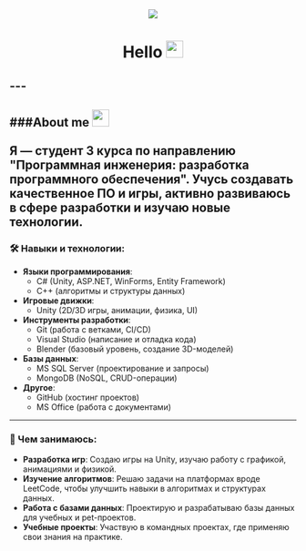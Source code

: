 <div id="header" align="center">
  <img src="https://media2.giphy.com/media/v1.Y2lkPTc5MGI3NjExNnpsNzJxcGRvZnVwazQyNzRpM2R3enh2bjZxYTN4MjA2em1tcTdsdyZlcD12MV9pbnRlcm5hbF9naWZfYnlfaWQmY3Q9Zw/3oKIPnAiaMCws8nOsE/giphy.gif" />
</div>
<div id="header" align="center">
  <h1>
    Hello 
    <img src="https://media.giphy.com/media/hvRJCLFzcasrR4ia7z/giphy.gif" width="30px"/>
  </h1>
</div>
<h2>
  ---

###About me
  <img src="https://media.giphy.com/media/Vf3ZKdillTMOOaOho0/giphy.gif?cid=790b76115ozm5retj50g0qa5bnmyypj03clfyiawimre0f0u&ep=v1_stickers_search&rid=giphy.gif&ct=s" width="30px"/> <br>   
Я — студент 3 курса по направлению "Программная инженерия: разработка программного обеспечения". Учусь создавать качественное ПО и игры, активно развиваюсь в сфере разработки и изучаю новые технологии.
---

### 🛠️ Навыки и технологии:
- **Языки программирования**:  
  - C# (Unity, ASP.NET, WinForms, Entity Framework)  
  - C++ (алгоритмы и структуры данных)  
- **Игровые движки**:  
  - Unity (2D/3D игры, анимации, физика, UI)  
- **Инструменты разработки**:  
  - Git (работа с ветками, CI/CD)  
  - Visual Studio (написание и отладка кода)  
  - Blender (базовый уровень, создание 3D-моделей)  
- **Базы данных**:  
  - MS SQL Server (проектирование и запросы)  
  - MongoDB (NoSQL, CRUD-операции)  
- **Другое**:  
  - GitHub (хостинг проектов)  
  - MS Office (работа с документами)
    
---

### 🚀 Чем занимаюсь:
- **Разработка игр**: Создаю игры на Unity, изучаю работу с графикой, анимациями и физикой.  
- **Изучение алгоритмов**: Решаю задачи на платформах вроде LeetCode, чтобы улучшить навыки в алгоритмах и структурах данных.  
- **Работа с базами данных**: Проектирую и разрабатываю базы данных для учебных и pet-проектов.  
- **Учебные проекты**: Участвую в командных проектах, где применяю свои знания на практике.  

</h2>
